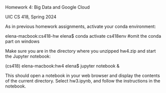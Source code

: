 Homework 4: Big Data and Google Cloud

UIC CS 418, Spring 2024

As in previous homework assignments, activate your conda environment:

elena-macbook:cs418-hw elena$ conda activate cs418env   #omit the conda part on windows

Make sure you are in the directory where you unzipped hw4.zip and start the Jupyter notebook:

(cs418) elena-macbook:hw4 elena$ jupyter notebook &

This should open a notebook in your web browser and display the contents of the current directory. Select hw3.ipynb, and follow the instructions in the notebook.


